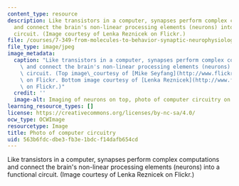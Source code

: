 ```yaml
---
content_type: resource
description: Like transistors in a computer, synapses perform complex computations
  and connect the brain's non-linear processing elements (neurons) into a functional
  circuit. (Image courtesy of Lenka Reznicek on Flickr.)
file: /courses/7-349-from-molecules-to-behavior-synaptic-neurophysiology-spring-2010/563b6fdcdbe3fb3e1bdcf14dafb654cd_7-349s10-th.jpg
file_type: image/jpeg
image_metadata:
  caption: "Like transistors in a computer, synapses perform complex computations\
    \ and connect the brain's non-linear processing elements (neurons) into a functional\
    \ circuit. (Top image\_courtesy of [Mike Seyfang](http://www.flickr.com/photos/mikeblogs/3101400087/)\
    \ on Flickr. Bottom image courtesy of [Lenka Reznicek](http://www.flickr.com/photos/reznicek111/2300320397/)\
    \ on Flickr.)"
  credit: ''
  image-alt: Imaging of neurons on top, photo of computer circuitry on bottom.
learning_resource_types: []
license: https://creativecommons.org/licenses/by-nc-sa/4.0/
ocw_type: OCWImage
resourcetype: Image
title: Photo of computer circuitry
uid: 563b6fdc-dbe3-fb3e-1bdc-f14dafb654cd
---
```

Like transistors in a computer, synapses perform complex computations and connect the brain's non-linear processing elements (neurons) into a functional circuit. (Image courtesy of Lenka Reznicek on Flickr.)